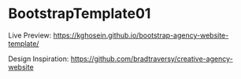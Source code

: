 # BootstrapTemplate01

Live Preview: https://kghosein.github.io/bootstrap-agency-website-template/

Design Inspiration: https://github.com/bradtraversy/creative-agency-website
